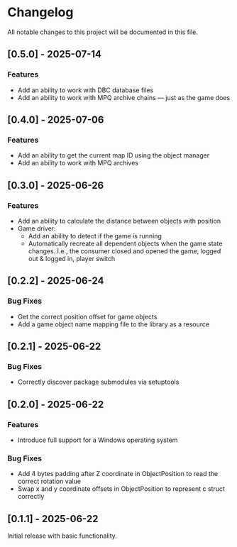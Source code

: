 # Changelog

All notable changes to this project will be documented in this file.

## [0.5.0] - 2025-07-14

### Features

- Add an ability to work with DBC database files
- Add an ability to work with MPQ archive chains — just as the game does

## [0.4.0] - 2025-07-06

### Features

- Add an ability to get the current map ID using the object manager
- Add an ability to work with MPQ archives

## [0.3.0] - 2025-06-26

### Features

- Add an ability to calculate the distance between objects with position 
- Game driver:
  - Add an ability to detect if the game is running
  - Automatically recreate all dependent objects when the game state changes. I.e., the consumer closed and opened the game, logged out & logged in, player switch

## [0.2.2] - 2025-06-24

### Bug Fixes

- Get the correct position offset for game objects
- Add a game object name mapping file to the library as a resource

## [0.2.1] - 2025-06-22

### Bug Fixes

- Correctly discover package submodules via setuptools

## [0.2.0] - 2025-06-22

### Features

- Introduce full support for a Windows operating system

### Bug Fixes

- Add 4 bytes padding after Z coordinate in ObjectPosition to read the correct rotation value
- Swap x and y coordinate offsets in ObjectPosition to represent c struct correctly

## [0.1.1] - 2025-06-22

Initial release with basic functionality.